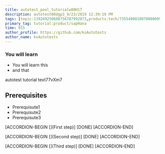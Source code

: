```yaml
---
title: autotest_pool_tutorialw80H17
description: autotest06Ugp3_9/23/2019 12:39:19 PM
tags: [topic:139269250608756787992873,products:tech/73554900100700000996,tutorial:experience/advanced]
primary_tag: tutorial:product/sapHana
time: 915
author_profile: https://github.com/ksAutotests
author_name: ksAutotests
---
```

### You will learn
- You will learn this
- and that

autotest tutorial text77vXm7

## Prerequisites
- Prerequisute1
- Prerequisute2
- Prerequisute3

[ACCORDION-BEGIN [](First step)]
[DONE]
[ACCORDION-END]

[ACCORDION-BEGIN [](Second step)]
[DONE]
[ACCORDION-END]

[ACCORDION-BEGIN [](Third step)]
[DONE]
[ACCORDION-END]


